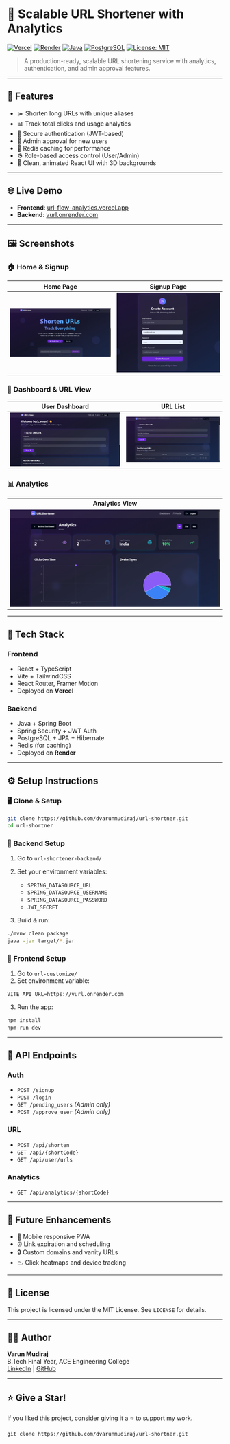 # 🔗 Scalable URL Shortener with Analytics

[![Vercel](https://img.shields.io/badge/Frontend-Vercel-000?style=for-the-badge&logo=vercel)](https://url-flow-analytics.vercel.app)
[![Render](https://img.shields.io/badge/Backend-Render-5C7FFF?style=for-the-badge&logo=render)](https://vurl.onrender.com)
[![Java](https://img.shields.io/badge/Java-SpringBoot-brightgreen?style=for-the-badge&logo=java)]()
[![PostgreSQL](https://img.shields.io/badge/Database-PostgreSQL-blue?style=for-the-badge&logo=postgresql)]()
[![License: MIT](https://img.shields.io/badge/license-MIT-blue.svg?style=for-the-badge)]()

> A production-ready, scalable URL shortening service with analytics, authentication, and admin approval features.

---

## 📌 Features

- ✂️ Shorten long URLs with unique aliases
- 📊 Track total clicks and usage analytics
- 🔐 Secure authentication (JWT-based)
- 👮 Admin approval for new users
- 📁 Redis caching for performance
- ⚙️ Role-based access control (User/Admin)
- 🎨 Clean, animated React UI with 3D backgrounds

---

## 🌐 Live Demo

- **Frontend**: [url-flow-analytics.vercel.app](https://url-customize.vercel.app)
- **Backend**: [vurl.onrender.com](https://vurl.onrender.com)

---

## 🖼️ Screenshots

### 🏠 Home & Signup
| Home Page | Signup Page |
|-----------|-------------|
| ![Home](assets/home.png) | ![Signup](assets/signup.png) |

### 🔐 Dashboard & URL View
| User Dashboard | URL List |
|----------------|----------|
| ![Dashboard](assets/user-dashboard.png) | ![URL List](assets/url-list.png) |

### 📊 Analytics
| Analytics View |
|----------------|
| ![Analytics](assets/analytics.png) |



---

## 🔧 Tech Stack

### Frontend
- React + TypeScript
- Vite + TailwindCSS
- React Router, Framer Motion
- Deployed on **Vercel**

### Backend
- Java + Spring Boot
- Spring Security + JWT Auth
- PostgreSQL + JPA + Hibernate
- Redis (for caching)
- Deployed on **Render**

---

## ⚙️ Setup Instructions

### 🖥️ Clone & Setup

```bash
git clone https://github.com/dvarunmudiraj/url-shortner.git
cd url-shortner
```

### 🔹 Backend Setup

1. Go to `url-shortener-backend/`
2. Set your environment variables:
   - `SPRING_DATASOURCE_URL`
   - `SPRING_DATASOURCE_USERNAME`
   - `SPRING_DATASOURCE_PASSWORD`
   - `JWT_SECRET`

3. Build & run:
```bash
./mvnw clean package
java -jar target/*.jar
```

### 🔸 Frontend Setup

1. Go to `url-customize/`
2. Set environment variable:

```env
VITE_API_URL=https://vurl.onrender.com
```

3. Run the app:
```bash
npm install
npm run dev
```

---

## 🧪 API Endpoints

### Auth
- `POST /signup`
- `POST /login`
- `GET /pending_users` *(Admin only)*
- `POST /approve_user` *(Admin only)*

### URL
- `POST /api/shorten`
- `GET /api/{shortCode}`
- `GET /api/user/urls`

### Analytics
- `GET /api/analytics/{shortCode}`

---

## 🏁 Future Enhancements

- 📱 Mobile responsive PWA
- ⏰ Link expiration and scheduling
- 🔒 Custom domains and vanity URLs
- 📉 Click heatmaps and device tracking

---

## 📃 License

This project is licensed under the MIT License. See `LICENSE` for details.

---

## 🙋‍♂️ Author

**Varun Mudiraj**  
B.Tech Final Year, ACE Engineering College  
[LinkedIn](https://www.linkedin.com/in/varunmudiraj154/) | [GitHub](https://github.com/dvarunmudiraj)

---

## ⭐ Give a Star!

If you liked this project, consider giving it a ⭐ to support my work.

```
git clone https://github.com/dvarunmudiraj/url-shortner.git
```
